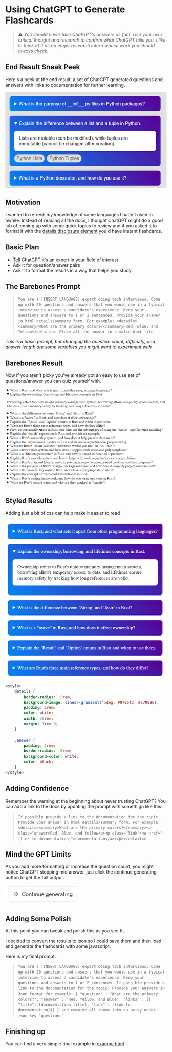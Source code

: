 # Using ChatGPT to Generate Flashcards

> :warning: _You should never take ChatGPT's answers as fact. Use your own critical thought and research to confirm what ChatGPT tells you. I like to think of it as an eager research intern whose work you should always check._

## End Result Sneak Peek

Here's a peek at the end result, a set of ChatGPT generated questions and answers with links to documentation for further learning.

![Alt text](./imgs/final.png)

## Motivation

I wanted to refresh my knowledge of some languages I hadn't used in awhile. Instead of reading all the docs, I thought ChatGPT might do a good job of coming up with some quick topics to review and if you asked it to format it with the [details disclosure element](https://developer.mozilla.org/en-US/docs/Web/HTML/Element/details) you'd have instant flashcards.

## Basic Plan

- Tell ChatGPT it's an expert in your field of interest
- Ask it for question/answer pairs
- Ask it to format the results in a way that helps you study.

## The Barebones Prompt

> `You are a [INSERT LANGUAGE] expert doing tech interviews. Come up with 20 questions and answers that you would use in a typical interview to assess a candidate's experience. Keep your questions and answers to 1 or 2 sentences. Provide your answer in html details/summary form. For example: <details><summary>What are the primary colors?</summary>Red, Blue, and Yellow</details>. Place all the answer in a valid html file`

_This is a basic prompt, but changing the question count, difficulty, and answer length are some variables you might want to experiment with_

## Barebones Result

Now if you aren't picky you've already got an easy to use set of questions/answer you can quiz yourself with.

![Unstyled results](./imgs/plain.png)

## Styled Results

Adding just a bit of css can help make it easier to read

![Styled results](./imgs/styled.png)

```css
<style>
    details {
        border-radius: .5rem;
        background-image: linear-gradient(45deg, #0785f3, #570096);
        padding: 1rem;
        color: white;
        width: 30rem;
        margin: 1rem 0;
    }

    .answer {
        padding: 1rem;
        border-radius: .5rem;
        background-color: white;
        color: black;
    }
</style>
```

## Adding Confidence

Remember the warning at the beginning about never trusting ChatGPT? You can add a link to the docs by updating the prompt with somethign like this:

> `If possible provide a link to the documentation for the topic. Provide your answer in html details/summary form. For example: <details><summary>What are the primary colors?</summary><p class="answer>Red, Blue, and Yellow<p><p class="link"><a href="[link to documentation]">documentation</a></p></details>`

## Mind the GPT Limits

As you add more formatting or increase the question count, you might notice ChatGPT stopping mid answer, just click the continue generating button to get the full output.

![Alt text](./imgs/continue.png)

## Adding Some Polish

At this point you can tweak and polish this as you see fit.

I decided to convert the results to json so I could save them and then load and generate the flashcards with some javascript.

Here is my final prompt:

> `You are a [INSERT LANGUAGE] expert doing tech interviews. Come up with 20 questions and answers that you would use in a typical interview to assess a candidate's experience. Keep your questions and answers to 1 or 2 sentences. If possible provide a link to the documentation for the topic. Provide your answers in Json format for example: { "question" : "What are the primary colors?", "answer" : "Red, Yellow, and Blue", "links" : [{ "title": [documentation title], "link" : [link to documentation]}] } and combine all those into an array under json key "questions"`

## Finishing up

You can find a very simple final example in [exampe.html](example.html)
